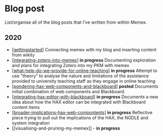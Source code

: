 # Blog post 

List/organise all of the blog posts that I've written from within Memex.

## 2020

- [[gettingstarted]]
  Connecting memex with my blog and inserting content from wikity
- [[integrating-zotero-into-memex]] __in progress__
  Documenting exploration and plans for integrating Zotero into my PKM with memex
- [[what-help-do-we-provide-for-online-teaching]] __in progress__
  Attempt to use "theory" to analyse the nature and limitations of the assistance provided to university teaching staff as they engage in online teaching
- [[pondering-hax-web-components-and-blackboard]] **posted**
  Documents initial combination of web components and Blackboard.
- [[integrating-hax-editor-with-blackboard]] __in progress__
  Documents a new idea about how the HAX editor can be integrated with Blackboard content items
- [[broader-implications-hax-web-compontents]] __in progress__
  Reflective piece trying to pull out the implications of the HAX, the NGDLE and system integration
- [[visualising-and-pruning-my-memex]] - __in progress__



[//begin]: # "Autogenerated link references for markdown compatibility"
[gettingstarted]: gettingstarted "Getting started with memex"
[integrating-zotero-into-memex]: integrating-zotero-into-memex "Integrating Zotero into Foam"
[what-help-do-we-provide-for-online-teaching]: what-help-do-we-provide-for-online-teaching "what-help-do-we-provide-for-online-teaching"
[pondering-hax-web-components-and-blackboard]: pondering-hax-web-components-and-blackboard "pondering-hax-web-components-and-blackboard"
[integrating-hax-editor-with-blackboard]: integrating-hax-editor-with-blackboard "integrating-hax-editor-with-blackboard"
[broader-implications-hax-web-compontents]: broader-implications-hax-web-compontents "broader-implications-hax-web-compontents"
[//end]: # "Autogenerated link references"